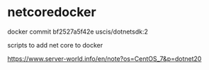 # netcoredocker
docker commit bf2527a5f42e   uscis/dotnetsdk:2

scripts to add net core to docker

https://www.server-world.info/en/note?os=CentOS_7&p=dotnet20
